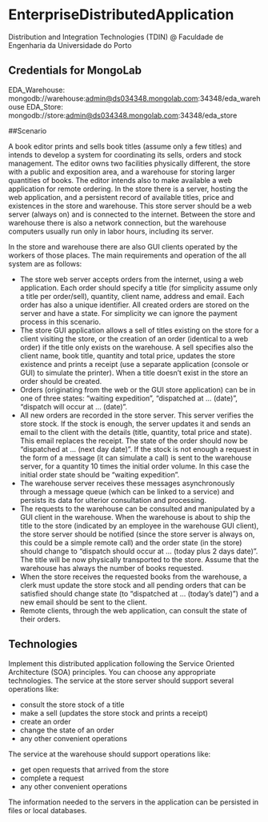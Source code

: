 # EnterpriseDistributedApplication
Distribution and Integration Technologies (TDIN) @ Faculdade de Engenharia da Universidade do Porto


## Credentials for MongoLab

EDA_Warehouse: mongodb://warehouse:admin@ds034348.mongolab.com:34348/eda_warehouse
EDA_Store:  mongodb://store:admin@ds034348.mongolab.com:34348/eda_store

##Scenario

A book editor prints and sells book titles (assume only a few titles) and intends to develop a system for coordinating its sells, orders and stock management. The editor owns two facilities physically different, the store with a public and exposition area, and a warehouse for storing larger quantities of books. The editor intends also to make available a web application for remote ordering.
In the store there is a server, hosting the web application, and a persistent record of available titles, price and existences in the store and warehouse. This store server should be a web server (always on) and is connected to the internet. Between the store and warehouse there is also a network connection, but the warehouse computers usually run only in labor hours, including its server.


In the store and warehouse there are also GUI clients operated by the workers of those places.
The main requirements and operation of the all system are as follows:

- The store web server accepts orders from the internet, using a web application. Each order should specify a title (for simplicity assume only a title per order/sell), quantity, client name, address and email. Each order has also a unique identifier. All created orders are stored on the server and have a state. For simplicity we can ignore the payment process in this scenario.
- The store GUI application allows a sell of titles existing on the store for a client visiting the store, or the creation of an order (identical to a web order) if the title only exists on the warehouse. A sell specifies also the client name, book title, quantity and total price, updates the store existence and prints a receipt (use a separate application (console or GUI) to simulate the printer). When a title doesn’t exist in the store an order should be created.
- Orders (originating from the web or the GUI store application) can be in one of three states: “waiting expedition”, “dispatched at … (date)”, “dispatch will occur at … (date)”.
- All new orders are recorded in the store server. This server verifies the store stock. If the stock is enough, the server updates it and sends an email to the client with the details (title, quantity, total price and state). This email replaces the receipt. The state of the order should now be “dispatched at … (next day date)”. If the stock is not enough a request in the form of a message (it can simulate a call) is sent to the warehouse server, for a quantity 10 times the initial order volume. In this case the initial order state should be “waiting expedition”.
- The warehouse server receives these messages asynchronously through a message queue (which can be linked to a service) and persists its data for ulterior consultation and processing.
- The requests to the warehouse can be consulted and manipulated by a GUI client in the warehouse. When the warehouse is about to ship the title to the store (indicated by an employee in the warehouse GUI client), the store server should be notified (since the store server is always on, this could be a simple remote call) and the order state (in the store) should change to “dispatch should occur at … (today plus 2 days date)”. The title will be now physically transported to the store. Assume that the warehouse has always the number of books requested.
- When the store receives the requested books from the warehouse, a clerk must update the store stock and all pending orders that can be satisfied should change state (to “dispatched at ... (today’s date)”) and a new email should be sent to the client.
- Remote clients, through the web application, can consult the state of their orders.

## Technologies


Implement this distributed application following the Service Oriented Architecture (SOA) principles. You can choose any appropriate technologies.
The service at the store server should support several operations like:

- consult the store stock of a title
- make a sell (updates the store stock and prints a receipt)
- create an order
- change the state of an order
- any other convenient operations

The service at the warehouse should support operations like:

- get open requests that arrived from the store
- complete a request
- any other convenient operations

The information needed to the servers in the application can be persisted in files or local databases.